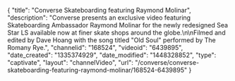 {
    "title": "Converse Skateboarding featuring Raymond Molinar",
    "description": "Converse presents an exclusive video featuring Skateboarding Ambassador Raymond Molinar for the newly redesigned Sea Star LS available now at finer skate shops around the globe.\n\nFilmed and edited by Dave Hoang with the song titled \"Old Soul\" performed by The Romany Rye.",
    "channelid": "168524",
    "videoid": "6439895",
    "date_created": "1335374929",
    "date_modified": "1448328852",
    "type": "captivate",
    "layout": "channelVideo",
    "url": "\/converse\/converse-skateboarding-featuring-raymond-molinar\/168524-6439895"
}